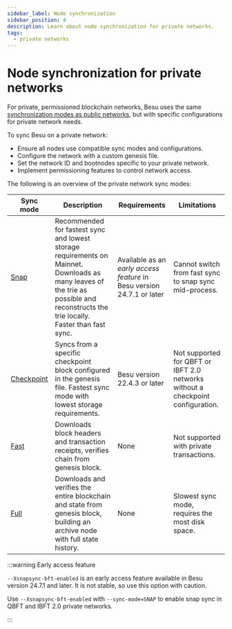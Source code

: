 ```yaml
---
sidebar_label: Node synchronization
sidebar_position: 4
description: Learn about node synchronization for private networks.
tags:
  - private networks
---
```


# Node synchronization for private networks

For private, permissioned blockchain networks, Besu uses the same [synchronization 
modes as public networks](../../public-networks/concepts/node-sync.md), but with specific configurations
for private network needs.

To sync Besu on a private network:

- Ensure all nodes use compatible sync modes and configurations.
- Configure the network with a custom genesis file.
- Set the network ID and bootnodes specific to your private network.
- Implement permissioning features to control network access.

The following is an overview of the private network sync modes:

| Sync mode                                                                            | Description | Requirements | Limitations |
|--------------------------------------------------------------------------------------|-------------|--------------|-------------|
| [Snap](../../public-networks/concepts/node-sync.md#snap-synchronization)             | Recommended for fastest sync and lowest storage requirements on Mainnet. Downloads as many leaves of the trie as possible and reconstructs the trie locally. Faster than fast sync. | Available as an _early access feature_ in Besu version 24.7.1 or later | Cannot switch from fast sync to snap sync mid-process. |
| [Checkpoint](../../public-networks/concepts/node-sync.md#checkpoint-synchronization) | Syncs from a specific checkpoint block configured in the genesis file. Fastest sync mode with lowest storage requirements. | Besu version 22.4.3 or later | Not supported for QBFT or IBFT 2.0 networks without a checkpoint configuration. |
| [Fast](../../public-networks/concepts/node-sync.md#fast-synchronization)             | Downloads block headers and transaction receipts, verifies chain from genesis block. | None | Not supported with private transactions. |
| [Full](../../public-networks/concepts/node-sync.md#full-synchronization)             | Downloads and verifies the entire blockchain and state from genesis block, building an archive node with full state history. | None | Slowest sync mode, requires the most disk space. |

:::warning Early access feature 

`--Xsnapsync-bft-enabled` is an early access feature available in Besu version 24.7.1 and later.
It is not stable, so use this option with caution.

Use `--Xsnapsync-bft-enabled` with `--sync-mode=SNAP` to enable snap sync in QBFT and IBFT 2.0 private networks.

:::
